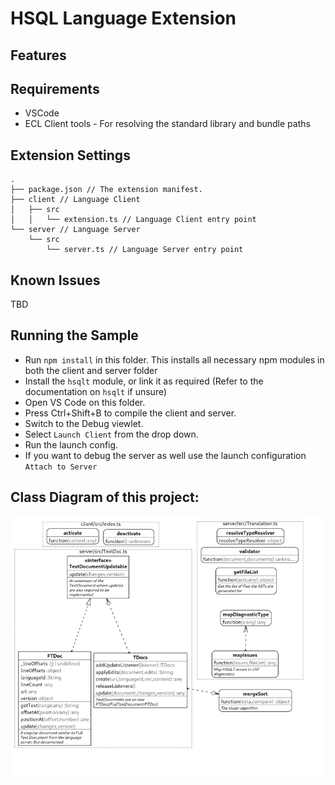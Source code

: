 # HSQL Language Extension

## Features

## Requirements

-   VSCode
-   ECL Client tools - For resolving the standard library and bundle paths

## Extension Settings

```
.
├── package.json // The extension manifest.
├── client // Language Client
│   ├── src
│   │   └── extension.ts // Language Client entry point
└── server // Language Server
    └── src
        └── server.ts // Language Server entry point
```

## Known Issues

TBD

## Running the Sample

-   Run `npm install` in this folder. This installs all necessary npm modules in both the client and server folder
-   Install the `hsqlt` module, or link it as required (Refer to the documentation on `hsqlt` if unsure)
-   Open VS Code on this folder.
-   Press Ctrl+Shift+B to compile the client and server.
-   Switch to the Debug viewlet.
-   Select `Launch Client` from the drop down.
-   Run the launch config.
-   If you want to debug the server as well use the launch configuration `Attach to Server`

## Class Diagram of this project:

![alt text](docs/hsqlt-extension_diagram_whitebackground.png)
